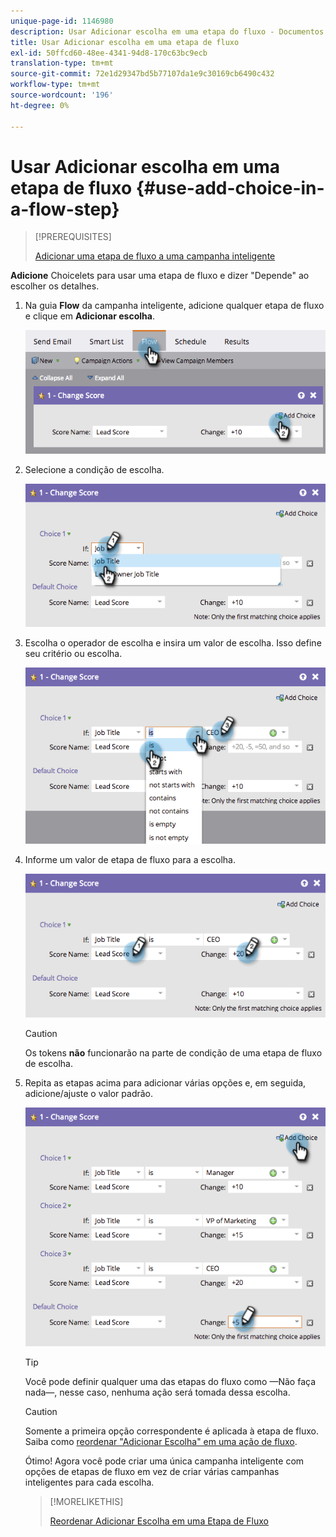 ```yaml
---
unique-page-id: 1146980
description: Usar Adicionar escolha em uma etapa do fluxo - Documentos do Marketo - Documentação do produto
title: Usar Adicionar escolha em uma etapa de fluxo
exl-id: 50ffcd60-48ee-4341-94d8-170c63bc9ecb
translation-type: tm+mt
source-git-commit: 72e1d29347bd5b77107da1e9c30169cb6490c432
workflow-type: tm+mt
source-wordcount: '196'
ht-degree: 0%

---
```


# Usar Adicionar escolha em uma etapa de fluxo {#use-add-choice-in-a-flow-step}

>[!PREREQUISITES]
>
>[Adicionar uma etapa de fluxo a uma campanha inteligente](/help/marketo/product-docs/core-marketo-concepts/smart-campaigns/flow-actions/add-a-flow-step-to-a-smart-campaign.md)

**Adicione** Choicelets para usar uma etapa de fluxo e dizer &quot;Depende&quot; ao escolher os detalhes.

1. Na guia **Flow** da campanha inteligente, adicione qualquer etapa de fluxo e clique em **Adicionar escolha**.

   ![](assets/image2014-9-22-11-3a58-3a20.png)

1. Selecione a condição de escolha.

   ![](assets/image2014-9-22-11-3a58-3a50.png)

1. Escolha o operador de escolha e insira um valor de escolha. Isso define seu critério ou escolha.

   ![](assets/image2014-9-22-11-3a58-3a54.png)

1. Informe um valor de etapa de fluxo para a escolha.

   ![](assets/image2014-9-22-11-3a58-3a57.png)

   >[!CAUTION]
   >
   >Os tokens **não** funcionarão na parte de condição de uma etapa de fluxo de escolha.

1. Repita as etapas acima para adicionar várias opções e, em seguida, adicione/ajuste o valor padrão.

   ![](assets/image2014-9-22-11-3a58-3a59.png)

   >[!TIP]
   >
   >Você pode definir qualquer uma das etapas do fluxo como —Não faça nada—, nesse caso, nenhuma ação será tomada dessa escolha.

   >[!CAUTION]
   >
   >Somente a primeira opção correspondente é aplicada à etapa de fluxo. Saiba como [reordenar &quot;Adicionar Escolha&quot; em uma ação de fluxo](/help/marketo/product-docs/core-marketo-concepts/smart-campaigns/flow-actions/reorder-add-choice-in-a-flow-step.md).

   Ótimo! Agora você pode criar uma única campanha inteligente com opções de etapas de fluxo em vez de criar várias campanhas inteligentes para cada escolha.

   >[!MORELIKETHIS]
   >
   >[Reordenar Adicionar Escolha em uma Etapa de Fluxo](/help/marketo/product-docs/core-marketo-concepts/smart-campaigns/flow-actions/reorder-add-choice-in-a-flow-step.md)
